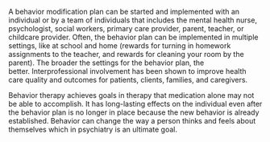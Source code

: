 A behavior modification plan can be started and implemented with an individual or by a team of individuals that includes the mental health nurse, psychologist, social workers, primary care provider, parent, teacher, or childcare provider. Often, the behavior plan can be implemented in multiple settings, like at school and home (rewards for turning in homework assignments to the teacher, and rewards for cleaning your room by the parent). The broader the settings for the behavior plan, the better. Interprofessional involvement has been shown to improve health care quality and outcomes for patients, clients, families, and caregivers.

Behavior therapy achieves goals in therapy that medication alone may not be able to accomplish. It has long-lasting effects on the individual even after the behavior plan is no longer in place because the new behavior is already established. Behavior can change the way a person thinks and feels about themselves which in psychiatry is an ultimate goal.